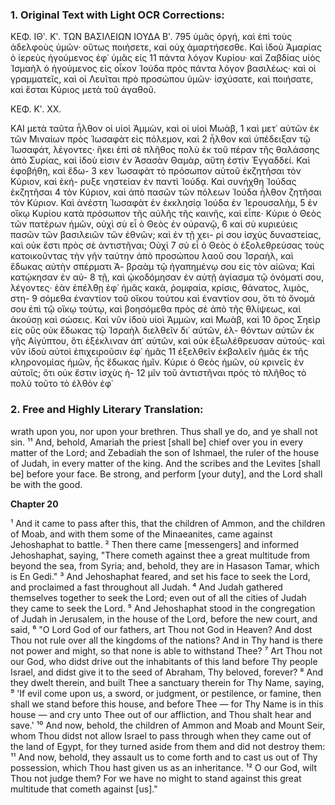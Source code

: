 ### 1. Original Text with Light OCR Corrections:

ΚΕΦ. ΙΘʹ. Κʹ. ΤΩΝ ΒΑΣΙΛΕΙΩΝ ΙΟΥΔΑ Βʹ. 795
ὑμᾶς ὀργή, καὶ ἐπὶ τοὺς ἀδελφοὺς ὑμῶν· οὕτως ποιήσετε, καὶ οὐχ
ἁμαρτήσεσθε. Καὶ ἰδοὺ Ἀμαρίας ὁ ἱερεὺς ἡγούμενος ἐφ᾿ ὑμᾶς εἰς 11
πάντα λόγον Κυρίου· καὶ Ζαβδίας υἱὸς Ἰσμαὴλ ὁ ἡγούμενος εἰς
οἶκον Ἰούδα πρὸς πάντα λόγον βασιλέως· καὶ οἱ γραμματεῖς, καὶ
οἱ Λευῖται πρὸ προσώπου ὑμῶν· ἰσχύσατε, καὶ ποιήσατε, καὶ ἔσται
Κύριος μετὰ τοῦ ἀγαθοῦ.

ΚΕΦ. Κʹ. XX.

ΚΑΙ μετὰ ταῦτα ἦλθον οἱ υἱοὶ Ἀμμὼν, καὶ οἱ υἱοὶ Μωὰβ, 1
καὶ μετ᾿ αὐτῶν ἐκ τῶν Μιναίων πρὸς Ἰωσαφὰτ εἰς πόλεμον, καὶ 2
ἦλθον καὶ ὑπέδειξαν τῷ Ἰωσαφάτ, λέγοντες· ἥκει ἐπὶ σὲ πλῆθος
πολὺ ἐκ τοῦ πέραν τῆς θαλάσσης ἀπὸ Συρίας, καὶ ἰδοὺ εἰσιν ἐν
Ἀσασὰν Θαμὰρ, αὕτη ἐστὶν Ἐγγαδδεί. Καὶ ἐφοβήθη, καὶ ἔδω- 3
κεν Ἰωσαφὰτ τὸ πρόσωπον αὑτοῦ ἐκζητῆσαι τὸν Κύριον, καὶ ἐκή-
ρυξε νηστείαν ἐν παντὶ Ἰούδᾳ. Καὶ συνήχθη Ἰούδας ἐκζητῆσαι 4
τὸν Κύριον, καὶ ἀπὸ πασῶν τῶν πόλεων Ἰούδα ἦλθον ζητῆσαι τὸν
Κύριον. Καὶ ἀνέστη Ἰωσαφὰτ ἐν ἐκκλησίᾳ Ἰούδα ἐν Ἱερουσαλὴμ, 5
ἐν οἴκῳ Κυρίου κατὰ πρόσωπον τῆς αὐλῆς τῆς καινῆς, καὶ εἶπε·
Κύριε ὁ Θεὸς τῶν πατέρων ἡμῶν, οὐχὶ σὺ εἶ ὁ Θεὸς ἐν οὐρανῷ, 6
καὶ σὺ κυριεύεις πασῶν τῶν βασιλειῶν τῶν ἐθνῶν; καὶ ἐν τῇ χει-
ρί σου ἰσχὺς δυναστείας, καὶ οὐκ ἔστι πρὸς σὲ ἀντιστῆναι; Οὐχὶ 7
σὺ εἶ ὁ Θεὸς ὁ ἐξολεθρεύσας τοὺς κατοικοῦντας τὴν γῆν ταύτην
ἀπὸ προσώπου λαοῦ σου Ἰσραὴλ, καὶ ἔδωκας αὐτὴν σπέρματι Ἀ-
βραὰμ τῷ ἠγαπημένῳ σου εἰς τὸν αἰῶνα; Καὶ κατῴκησαν ἐν αὐ- 8
τῇ, καὶ ᾠκοδόμησαν ἐν αὐτῇ ἁγίασμα τῷ ὀνόματί σου, λέγοντες·
ἐὰν ἐπέλθῃ ἐφ᾿ ἡμᾶς κακὰ, ῥομφαία, κρίσις, θάνατος, λιμὸς, στη- 9
σόμεθα ἐναντίον τοῦ οἴκου τούτου καὶ ἐναντίον σου, ὅτι τὸ ὄνομά
σου ἐπὶ τῷ οἴκῳ τούτῳ, καὶ βοησόμεθα πρὸς σὲ ἀπὸ τῆς θλίψεως,
καὶ ἀκούσῃ καὶ σώσεις. Καὶ νῦν ἰδοὺ υἱοὶ Ἀμμὼν, καὶ Μωὰβ, καὶ 10
ὄρος Σηεὶρ εἰς οὓς οὐκ ἔδωκας τῷ Ἰσραὴλ διελθεῖν δι᾿ αὐτῶν, ἐλ-
θόντων αὐτῶν ἐκ γῆς Αἰγύπτου, ὅτι ἐξέκλιναν ἀπ᾿ αὐτῶν, καὶ
οὐκ ἐξωλέθρευσαν αὐτούς· καὶ νῦν ἰδοὺ αὐτοὶ ἐπιχειροῦσιν ἐφ᾿ ἡμᾶς 11
ἐξελθεῖν ἐκβαλεῖν ἡμᾶς ἐκ τῆς κληρονομίας ἡμῶν, ἧς ἔδωκας ἡμῖν.
Κύριε ὁ Θεὸς ἡμῶν, οὐ κρινεῖς ἐν αὐτοῖς; ὅτι οὐκ ἔστιν ἰσχὺς ἡ- 12
μῖν τοῦ ἀντιστῆναι πρὸς τὸ πλῆθος τὸ πολὺ τοῦτο τὸ ἐλθὸν ἐφ᾿

### 2. Free and Highly Literary Translation:

wrath upon you, nor upon your brethren. Thus shall ye do, and ye shall not sin.
¹¹ And, behold, Amariah the priest [shall be] chief over you in every matter of the Lord; and Zebadiah the son of Ishmael, the ruler of the house of Judah, in every matter of the king. And the scribes and the Levites [shall be] before your face. Be strong, and perform [your duty], and the Lord shall be with the good.

**Chapter 20**

¹ And it came to pass after this, that the children of Ammon, and the children of Moab, and with them some of the Minaeanites, came against Jehoshaphat to battle.
² Then there came [messengers] and informed Jehoshaphat, saying, "There cometh against thee a great multitude from beyond the sea, from Syria; and, behold, they are in Hasason Tamar, which is En Gedi."
³ And Jehoshaphat feared, and set his face to seek the Lord, and proclaimed a fast throughout all Judah.
⁴ And Judah gathered themselves together to seek the Lord; even out of all the cities of Judah they came to seek the Lord.
⁵ And Jehoshaphat stood in the congregation of Judah in Jerusalem, in the house of the Lord, before the new court, and said,
⁶ "O Lord God of our fathers, art Thou not God in Heaven? And dost Thou not rule over all the kingdoms of the nations? And in Thy hand is there not power and might, so that none is able to withstand Thee?
⁷ Art Thou not our God, who didst drive out the inhabitants of this land before Thy people Israel, and didst give it to the seed of Abraham, Thy beloved, forever?
⁸ And they dwelt therein, and built Thee a sanctuary therein for Thy Name, saying,
⁹ 'If evil come upon us, a sword, or judgment, or pestilence, or famine, then shall we stand before this house, and before Thee — for Thy Name is in this house — and cry unto Thee out of our affliction, and Thou shalt hear and save.'
¹⁰ And now, behold, the children of Ammon and Moab and Mount Seir, whom Thou didst not allow Israel to pass through when they came out of the land of Egypt, for they turned aside from them and did not destroy them:
¹¹ And now, behold, they assault us to come forth and to cast us out of Thy possession, which Thou hast given us as an inheritance.
¹² O our God, wilt Thou not judge them? For we have no might to stand against this great multitude that cometh against [us]."